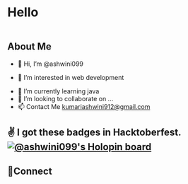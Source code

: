 # Hello #
<img src="" />



## About Me ##
* 👋 Hi, I’m @ashwini099</p>
* 👀 I’m interested in web development</p> 
* 🌱 I’m currently learning java
* 💞️ I’m looking to collaborate on ...
* 📫 Contact Me kumariashwini912@gmail.com

<!---
ashwini099/ashwini099 is a ✨ special ✨ repository because its `README.md` (this file) appears on your GitHub profile.
You can click the Preview link to take a look at your changes.
--->
:v: I got these badges in Hacktoberfest.
[![@ashwini099's Holopin board](https://holopin.me/ashwini099)](https://holopin.io/@ashwini099)
- 












## :handshake:Connect ##
<img src="" />

